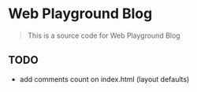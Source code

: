 # Web Playground Blog

> This is a source code for Web Playground Blog

## TODO
- add comments count on index.html (layout defaults)
